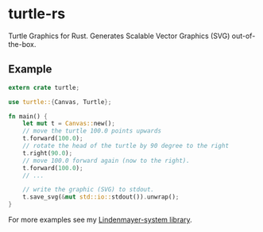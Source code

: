 # turtle-rs
Turtle Graphics for Rust. Generates Scalable Vector Graphics (SVG) out-of-the-box.

## Example

```rust
extern crate turtle;

use turtle::{Canvas, Turtle};

fn main() {
    let mut t = Canvas::new();
    // move the turtle 100.0 points upwards
    t.forward(100.0);
    // rotate the head of the turtle by 90 degree to the right
    t.right(90.0);
    // move 100.0 forward again (now to the right).
    t.forward(100.0);
    // ...

    // write the graphic (SVG) to stdout.
    t.save_svg(&mut std::io::stdout()).unwrap();
}
```

For more examples see my [Lindenmayer-system library][1].

[1]: https://github.com/mneumann/lindenmayer-system
